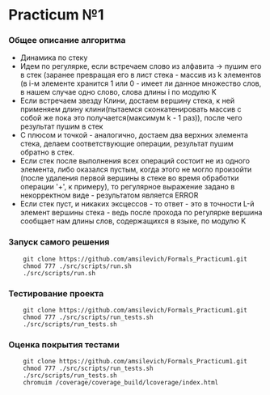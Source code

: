 
# Practicum №1 

### Общее описание алгоритма

- Динамика по стеку
- Идем по регулярке, если встречаем слово из алфавита -> пушим его в стек (заранее превращая его в лист стека - массив из k элементов (в i-м элементе хранится 1 или 0 - имеет ли данное множество слов, в нашем случае одно слово, слова длины i по модулю K
- Если встречаем звезду Клини, достаем вершину стека, к ней применяем длину клини(пытаемся сконкатенировать массив с собой же пока это получается(максимум k - 1 раз)), после чего результат пушим в стек
- С плюсом и точкой - аналогично, достаем два верхних элемента стека,  делаем соответствующие операции, результат пушим обратно в стек.
- Если стек после выполнения всех операций состоит не из одного элемента, либо оказался пустым, когда этого не могло произойти (после удаления первой вершины в стеке во время обработки операции '+', к примеру), то регулярное выражение задано в некорректном виде - результатом является  ERROR
- Если стек пуст, и никаких эксцессов - то ответ - это в точности L-й элемент вершины стека - ведь после прохода по регулярке вершина сообщает нам длины слов, содержащихся в языке, по модулю  K


### Запуск самого решения
		git clone https://github.com/amsilevich/Formals_Practicum1.git
		chmod 777 ./src/scripts/run.sh
		./src/scripts/run.sh

### Тестирование проекта
		git clone https://github.com/amsilevich/Formals_Practicum1.git
		chmod 777 ./src/scripts/run_tests.sh
		./src/scripts/run_tests.sh
### Оценка покрытия тестами
		git clone https://github.com/amsilevich/Formals_Practicum1.git
		chmod 777 ./src/scripts/run_tests.sh
		./src/scripts/run_tests.sh
		chromuim /coverage/coverage_build/lcoverage/index.html
